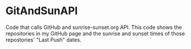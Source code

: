 # GitAndSunAPI
Code that calls GitHub and sunrise-sunset.org API.
This code shows the repositories in my GitHub page and the sunrise and sunset times of those repostories' "Last Push" dates.
